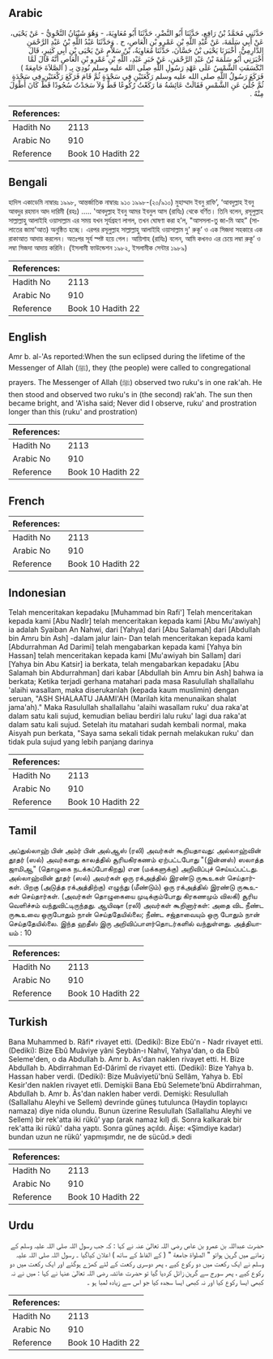 ## Arabic


<div dir="rtl" lang="ar" style={{fontSize:'larger',backgroundColor:'#f8f9fa',padding:20}}>
حَدَّثَنِي مُحَمَّدُ بْنُ رَافِعٍ، حَدَّثَنَا أَبُو النَّضْرِ، حَدَّثَنَا أَبُو مُعَاوِيَةَ، - وَهُوَ شَيْبَانُ النَّحْوِيُّ - عَنْ يَحْيَى، عَنْ أَبِي سَلَمَةَ، عَنْ عَبْدِ اللَّهِ بْنِ عَمْرِو بْنِ الْعَاصِ، ح . وَحَدَّثَنَا عَبْدُ اللَّهِ بْنُ عَبْدِ الرَّحْمَنِ الدَّارِمِيُّ، أَخْبَرَنَا يَحْيَى بْنُ حَسَّانَ، حَدَّثَنَا مُعَاوِيَةُ، بْنُ سَلاَّمٍ عَنْ يَحْيَى بْنِ أَبِي كَثِيرٍ، قَالَ أَخْبَرَنِي أَبُو سَلَمَةَ بْنُ عَبْدِ الرَّحْمَنِ، عَنْ خَبَرِ عَبْدِ، اللَّهِ بْنِ عَمْرِو بْنِ الْعَاصِ أَنَّهُ قَالَ لَمَّا انْكَسَفَتِ الشَّمْسُ عَلَى عَهْدِ رَسُولِ اللَّهِ صلى الله عليه وسلم نُودِيَ بِـ ‏(‏ الصَّلاَةَ جَامِعَةً ‏)‏ فَرَكَعَ رَسُولُ اللَّهِ صلى الله عليه وسلم رَكْعَتَيْنِ فِي سَجْدَةٍ ثُمَّ قَامَ فَرَكَعَ رَكْعَتَيْنِ فِي سَجْدَةٍ ثُمَّ جُلِّيَ عَنِ الشَّمْسِ فَقَالَتْ عَائِشَةُ مَا رَكَعْتُ رُكُوعًا قَطُّ وَلاَ سَجَدْتُ سُجُودًا قَطُّ كَانَ أَطْوَلَ مِنْهُ ‏.‏
</div>
<div style={{backgroundColor:'#f8f9fa',padding:20, marginBottom: 10}}><table> <thead> <tr> <th>References:</th> <th></th> </tr> </thead> <tbody><tr><td>Hadith No</td><td>2113</td></tr><tr><td>Arabic No</td><td>910</td></tr><tr><td>Reference</td><td>Book 10 Hadith 22</td></tr></tbody></table></div>

## Bengali


<div dir="ltr" lang="bn" style={{fontSize:'larger',backgroundColor:'#f8f9fa',padding:20}}>
হাদিস একাডেমি নাম্বারঃ ১৯৯৮, আন্তর্জাতিক নাম্বারঃ ৯১০ ১৯৯৮-(২০/৯১০) মুহাম্মাদ ইবনু রাফি’, ‘আবদুল্লাহ ইবনু আবদুর রহমান আদ দারিমী (রহঃ) ..... 'আবদুল্লাহ ইবনু আমর ইবনুল আস (রাযিঃ) থেকে বর্ণিত। তিনি বলেন, রসূলুল্লাহ সাল্লাল্লাহু আলাইহি ওয়াসাল্লাম এর সময় যখন সূর্যগ্রহণ লাগল, তখন ঘোষণা করা হ’ল, "আসসলা-তু জা-মি আহ” (সালাতের জামা'আত) অনুষ্ঠিত হচ্ছে। এরপর রসূলুল্লাহ সাল্লাল্লাহু আলাইহি ওয়াসাল্লাম দু' রুকূ’ ও এক সিজদা সহকারে এক রাকাআত আদায় করলেন। অতঃপর সূর্য স্পষ্ট হয়ে গেল। আয়িশাহ (রাযিঃ) বলেন, আমি কখনও এর চেয়ে লম্বা রুকূ’ ও লম্বা সিজদা আদায় করিনি। (ইসলামী ফাউন্ডেশন ১৯৮২, ইসলামীক সেন্টার ১৯৮৯)
</div>
<div style={{backgroundColor:'#f8f9fa',padding:20, marginBottom: 10}}><table> <thead> <tr> <th>References:</th> <th></th> </tr> </thead> <tbody><tr><td>Hadith No</td><td>2113</td></tr><tr><td>Arabic No</td><td>910</td></tr><tr><td>Reference</td><td>Book 10 Hadith 22</td></tr></tbody></table></div>

## English


<div dir="ltr" lang="en" style={{fontSize:'larger',backgroundColor:'#f8f9fa',padding:20}}>
Amr b. al-'As reported:When the sun eclipsed during the lifetime of the Messenger of Allah (ﷺ), they (the people) were called to congregational prayers. The Messenger of Allah (ﷺ) observed two ruku's in one rak'ah. He then stood and observed two ruku's in (the second) rak'ah. The sun then became bright, and 'A'isha said; Never did I observe, ruku' and prostration longer than this (ruku' and prostration)
</div>
<div style={{backgroundColor:'#f8f9fa',padding:20, marginBottom: 10}}><table> <thead> <tr> <th>References:</th> <th></th> </tr> </thead> <tbody><tr><td>Hadith No</td><td>2113</td></tr><tr><td>Arabic No</td><td>910</td></tr><tr><td>Reference</td><td>Book 10 Hadith 22</td></tr></tbody></table></div>

## French


<div dir="ltr" lang="fr" style={{fontSize:'larger',backgroundColor:'#f8f9fa',padding:20}}>

</div>
<div style={{backgroundColor:'#f8f9fa',padding:20, marginBottom: 10}}><table> <thead> <tr> <th>References:</th> <th></th> </tr> </thead> <tbody><tr><td>Hadith No</td><td>2113</td></tr><tr><td>Arabic No</td><td>910</td></tr><tr><td>Reference</td><td>Book 10 Hadith 22</td></tr></tbody></table></div>

## Indonesian


<div dir="ltr" lang="id" style={{fontSize:'larger',backgroundColor:'#f8f9fa',padding:20}}>
Telah menceritakan kepadaku [Muhammad bin Rafi'] Telah menceritakan kepada kami [Abu Nadlr] telah menceritakan kepada kami [Abu Mu'awiyah] ia adalah Syaiban An Nahwi, dari [Yahya] dari [Abu Salamah] dari [Abdullah bin Amru bin Ash] -dalam jalur lain- Dan telah menceritakan kepada kami [Abdurrahman Ad Darimi] telah mengabarkan kepada kami [Yahya bin Hassan] telah menceritakan kepada kami [Mu'awiyah bin Sallam] dari [Yahya bin Abu Katsir] ia berkata, telah mengabarkan kepadaku [Abu Salamah bin Abdurrahman] dari kabar [Abdullah bin Amru bin Ash] bahwa ia berkata; Ketika terjadi gerhana matahari pada masa Rasulullah shallallahu 'alaihi wasallam, maka diserukanlah (kepada kaum muslimin) dengan seruan, "ASH SHALAATU JAAMI'AH (Marilah kita menunaikan shalat jama'ah)." Maka Rasulullah shallallahu 'alaihi wasallam ruku' dua raka'at dalam satu kali sujud, kemudian beliau berdiri lalu ruku' lagi dua raka'at dalam satu kali sujud. Setelah itu matahari sudah kembali normal, maka Aisyah pun berkata, "Saya sama sekali tidak pernah melakukan ruku' dan tidak pula sujud yang lebih panjang darinya
</div>
<div style={{backgroundColor:'#f8f9fa',padding:20, marginBottom: 10}}><table> <thead> <tr> <th>References:</th> <th></th> </tr> </thead> <tbody><tr><td>Hadith No</td><td>2113</td></tr><tr><td>Arabic No</td><td>910</td></tr><tr><td>Reference</td><td>Book 10 Hadith 22</td></tr></tbody></table></div>

## Tamil


<div dir="ltr" lang="ta" style={{fontSize:'larger',backgroundColor:'#f8f9fa',padding:20}}>
அப்துல்லாஹ் பின் அம்ர் பின் அல்ஆஸ் (ரலி) அவர்கள் கூறியதாவது: அல்லாஹ்வின் தூதர் (ஸல்) அவர்களது காலத்தில் சூரியகிரகணம் ஏற்பட்டபோது "(இன்னஸ்) ஸலாத்த ஜாமிஆ" (தொழுகை நடக்கப்போகிறது) என (மக்களுக்கு) அறிவிப்புச் செய்யப்பட்டது. அல்லாஹ்வின் தூதர் (ஸல்) அவர்கள் ஒரு ரக்அத்தில் இரண்டு ருகூஉகள் செய்தார்கள். பிறகு (அடுத்த ரக்அத்திற்கு) எழுந்து (மீண்டும்) ஒரு ரக்அத்தில் இரண்டு ருகூஉகள் செய்தார்கள். (அவர்கள் தொழுகையை முடிக்கும்போது கிரகணமும் விலகி) சூரிய வெளிச்சம் வந்துவிட்டிருந்தது. ஆயிஷா (ரலி) அவர்கள் கூறினார்கள்: அதை விட நீண்ட ருகூஉவை ஒருபோதும் நான் செய்ததேயில்லை; நீண்ட சஜ்தாவையும் ஒரு போதும் நான் செய்ததேயில்லை. இந்த ஹதீஸ் இரு அறிவிப்பாளர்தொடர்களில் வந்துள்ளது. அத்தியாயம் : 10
</div>
<div style={{backgroundColor:'#f8f9fa',padding:20, marginBottom: 10}}><table> <thead> <tr> <th>References:</th> <th></th> </tr> </thead> <tbody><tr><td>Hadith No</td><td>2113</td></tr><tr><td>Arabic No</td><td>910</td></tr><tr><td>Reference</td><td>Book 10 Hadith 22</td></tr></tbody></table></div>

## Turkish


<div dir="ltr" lang="tr" style={{fontSize:'larger',backgroundColor:'#f8f9fa',padding:20}}>
Bana Muhammed b. Râfi* rivayet etti. (Dediki): Bize Ebû'n - Nadr rivayet etti. (Dediki): Bize Ebû Muâviye yâni Şeybân-ı Nahvî, Yahya'dan, o da Ebû Seleme'den, o da Abdullah b. Amr b. As'dan naklen rivayet etti. H. Bize Abdullah b. Abdirrahman Ed-Dârimî de rivayet etti. (Dediki): Bize Yahya b. Hassan haber verdi. (Dediki): Bize Muâviyetü'bnü Sellâm, Yahya b. Ebî Kesir'den naklen rivayet etli. Demişkii Bana Ebû Selemete'bnü Abdirrahman, Abdullah b. Amr b. Âs'dan naklen haber verdi. Demişki: Resulullah (Sallallahu Aleyhi ve Sellem) devrinde güneş tutulunca (Haydin toplayıcı namaza) diye nida olundu. Bunun üzerine Resulullah (Sallallahu Aleyhi ve Sellem) bir rek'atta iki rükû' yap (arak namaz kıl) di. Sonra kalkarak bir rek'atta iki rükû' daha yaptı. Sonra güneş açıldı. Âişe: «Şimdiye kadar) bundan uzun ne rükû' yapmışımdır, ne de sücûd.» dedi
</div>
<div style={{backgroundColor:'#f8f9fa',padding:20, marginBottom: 10}}><table> <thead> <tr> <th>References:</th> <th></th> </tr> </thead> <tbody><tr><td>Hadith No</td><td>2113</td></tr><tr><td>Arabic No</td><td>910</td></tr><tr><td>Reference</td><td>Book 10 Hadith 22</td></tr></tbody></table></div>

## Urdu


<div dir="rtl" lang="ur" style={{fontSize:'larger',backgroundColor:'#f8f9fa',padding:20}}>
حضرت عبداللہ بن عمرو بن عاص رضی اللہ تعالیٰ عنہ نے کہا : کہ جب رسول اللہ صلی اللہ علیہ وسلم کے زمانے میں گرہن ہواتو " الصلواة جامعة " ( کے الفاظ کے ساتھ ) اعلان کیاگیا ۔ رسول اللہ صلی اللہ علیہ وسلم نے ایک رکعت میں دو رکوع کیے ، پھر دوسری رکعت کے لئے کھڑے ہوگئے اور ایک رکعت میں دو رکوع کیے ، پھر سورج سے گرہن زائل کردیا گیا تو حضرت عائشہ رضی اللہ تعالیٰ عنہا نے کہا : میں نے نہ کبھی ایسا رکوع کیا اور نہ کبھی ایسا سجدہ کیا جو اس سے زیادہ لمبا ہو ۔
</div>
<div style={{backgroundColor:'#f8f9fa',padding:20, marginBottom: 10}}><table> <thead> <tr> <th>References:</th> <th></th> </tr> </thead> <tbody><tr><td>Hadith No</td><td>2113</td></tr><tr><td>Arabic No</td><td>910</td></tr><tr><td>Reference</td><td>Book 10 Hadith 22</td></tr></tbody></table></div>
